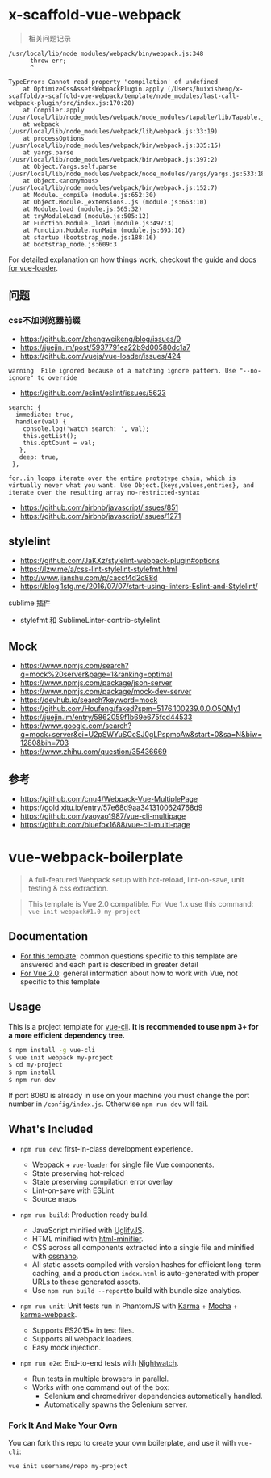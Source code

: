 # x-scaffold-vue-webpack

> 相关问题记录

```
/usr/local/lib/node_modules/webpack/bin/webpack.js:348
      throw err;
      ^

TypeError: Cannot read property 'compilation' of undefined
    at OptimizeCssAssetsWebpackPlugin.apply (/Users/huixisheng/x-scaffold/x-scaffold-vue-webpack/template/node_modules/last-call-webpack-plugin/src/index.js:170:20)
    at Compiler.apply (/usr/local/lib/node_modules/webpack/node_modules/tapable/lib/Tapable.js:375:16)
    at webpack (/usr/local/lib/node_modules/webpack/lib/webpack.js:33:19)
    at processOptions (/usr/local/lib/node_modules/webpack/bin/webpack.js:335:15)
    at yargs.parse (/usr/local/lib/node_modules/webpack/bin/webpack.js:397:2)
    at Object.Yargs.self.parse (/usr/local/lib/node_modules/webpack/node_modules/yargs/yargs.js:533:18)
    at Object.<anonymous> (/usr/local/lib/node_modules/webpack/bin/webpack.js:152:7)
    at Module._compile (module.js:652:30)
    at Object.Module._extensions..js (module.js:663:10)
    at Module.load (module.js:565:32)
    at tryModuleLoad (module.js:505:12)
    at Function.Module._load (module.js:497:3)
    at Function.Module.runMain (module.js:693:10)
    at startup (bootstrap_node.js:188:16)
    at bootstrap_node.js:609:3
```


For detailed explanation on how things work, checkout the [guide](http://vuejs-templates.github.io/webpack/) and [docs for vue-loader](http://vuejs.github.io/vue-loader).

## 问题 ##

### css不加浏览器前缀 ###
- https://github.com/zhengweikeng/blog/issues/9
- https://juejin.im/post/5937791ea22b9d00580dc1a7
- https://github.com/vuejs/vue-loader/issues/424

```
warning  File ignored because of a matching ignore pattern. Use "--no-ignore" to override
```
- https://github.com/eslint/eslint/issues/5623

```
search: {
  immediate: true,
  handler(val) {
    console.log('watch search: ', val);
    this.getList();
    this.optCount = val;
   },
   deep: true,
 },
```

```
for..in loops iterate over the entire prototype chain, which is virtually never what you want. Use Object.{keys,values,entries}, and iterate over the resulting array no-restricted-syntax
```
- https://github.com/airbnb/javascript/issues/851
- https://github.com/airbnb/javascript/issues/1271

## stylelint ##
- https://github.com/JaKXz/stylelint-webpack-plugin#options
- https://lzw.me/a/css-lint-stylelint-stylefmt.html
- http://www.jianshu.com/p/caccf4d2c88d
- https://blog.1stg.me/2016/07/07/start-using-linters-Eslint-and-Stylelint/

sublime 插件
- stylefmt 和 SublimeLinter-contrib-stylelint

## Mock ##
- https://www.npmjs.com/search?q=mock%20server&page=1&ranking=optimal
- https://www.npmjs.com/package/json-server
- https://www.npmjs.com/package/mock-dev-server
- https://devhub.io/search?keyword=mock
- https://github.com/Houfeng/faked?spm=5176.100239.0.0.O5QMy1
- https://juejin.im/entry/5862059f1b69e675fcd44533
- https://www.google.com/search?q=mock+server&ei=U2pSWYuSCcSJ0gLPspmoAw&start=0&sa=N&biw=1280&bih=703
- https://www.zhihu.com/question/35436669

## 参考 ##

- https://github.com/cnu4/Webpack-Vue-MultiplePage
- https://gold.xitu.io/entry/57e68d9aa3413100624768d9
- https://github.com/yaoyao1987/vue-cli-multipage
- https://github.com/bluefox1688/vue-cli-multi-page


# vue-webpack-boilerplate

> A full-featured Webpack setup with hot-reload, lint-on-save, unit testing & css extraction.

> This template is Vue 2.0 compatible. For Vue 1.x use this command: `vue init webpack#1.0 my-project`

## Documentation

- [For this template](http://vuejs-templates.github.io/webpack): common questions specific to this template are answered and each part is described in greater detail
- [For Vue 2.0](http://vuejs.org/guide/): general information about how to work with Vue, not specific to this template

## Usage

This is a project template for [vue-cli](https://github.com/vuejs/vue-cli). **It is recommended to use npm 3+ for a more efficient dependency tree.**

``` bash
$ npm install -g vue-cli
$ vue init webpack my-project
$ cd my-project
$ npm install
$ npm run dev
```

If port 8080 is already in use on your machine you must change the port number in `/config/index.js`. Otherwise `npm run dev` will fail.

## What's Included

- `npm run dev`: first-in-class development experience.
  - Webpack + `vue-loader` for single file Vue components.
  - State preserving hot-reload
  - State preserving compilation error overlay
  - Lint-on-save with ESLint
  - Source maps

- `npm run build`: Production ready build.
  - JavaScript minified with [UglifyJS](https://github.com/mishoo/UglifyJS2).
  - HTML minified with [html-minifier](https://github.com/kangax/html-minifier).
  - CSS across all components extracted into a single file and minified with [cssnano](https://github.com/ben-eb/cssnano).
  - All static assets compiled with version hashes for efficient long-term caching, and a production `index.html` is auto-generated with proper URLs to these generated assets.
  - Use `npm run build --report`to build with bundle size analytics.

- `npm run unit`: Unit tests run in PhantomJS with [Karma](http://karma-runner.github.io/0.13/index.html) + [Mocha](http://mochajs.org/) + [karma-webpack](https://github.com/webpack/karma-webpack).
  - Supports ES2015+ in test files.
  - Supports all webpack loaders.
  - Easy mock injection.

- `npm run e2e`: End-to-end tests with [Nightwatch](http://nightwatchjs.org/).
  - Run tests in multiple browsers in parallel.
  - Works with one command out of the box:
    - Selenium and chromedriver dependencies automatically handled.
    - Automatically spawns the Selenium server.

### Fork It And Make Your Own

You can fork this repo to create your own boilerplate, and use it with `vue-cli`:

``` bash
vue init username/repo my-project
```
